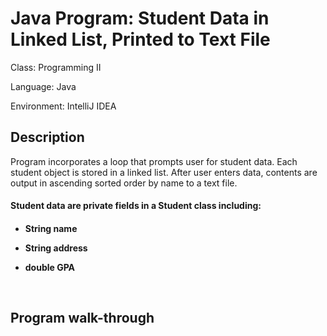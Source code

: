 <h1>Java Program: Student Data in Linked List, Printed to Text File</h1>


Class: Programming II

Language: Java

Environment: IntelliJ IDEA

<h2>Description</h2>
 Program incorporates a loop that prompts user for student data. Each student object is stored in a linked list. After user enters data, contents are output in ascending sorted order by name to a text file.

 <h4>Student data are private fields in a Student class including:<h4>
  
- <b>String name</b>
 
- <b>String address</b>

- <b>double GPA</b>



<br />





<!--
<h2>Language Used</h2>

- <b>Java</b> 

<h2>Environments Used </h2>

- <b>IntelliJ IDEA</b> 
-->

<h2>Program walk-through</h2>
<!--
<p align="center">
Launch the utility: <br/>
<img src="https://i.imgur.com/62TgaWL.png" height="80%" width="80%" alt="Disk Sanitization Steps"/>
<br />
<br />
Select the disk:  <br/>
<img src="https://i.imgur.com/tcTyMUE.png" height="80%" width="80%" alt="Disk Sanitization Steps"/>
<br />
<br />
Enter the number of passes: <br/>
<img src="https://i.imgur.com/nCIbXbg.png" height="80%" width="80%" alt="Disk Sanitization Steps"/>
<br />
<br />
Confirm your selection:  <br/>
<img src="https://i.imgur.com/cdFHBiU.png" height="80%" width="80%" alt="Disk Sanitization Steps"/>
<br />
<br />
Wait for process to complete (may take some time):  <br/>
<img src="https://i.imgur.com/JL945Ga.png" height="80%" width="80%" alt="Disk Sanitization Steps"/>
<br />
<br />
Sanitization complete:  <br/>
<img src="https://i.imgur.com/K71yaM2.png" height="80%" width="80%" alt="Disk Sanitization Steps"/>
<br />
<br />
Observe the wiped disk:  <br/>
<img src="https://i.imgur.com/AeZkvFQ.png" height="80%" width="80%" alt="Disk Sanitization Steps"/>
</p>
-->

<!--
 ```diff
- text in red
+ text in green
! text in orange
# text in gray
@@ text in purple (and bold)@@
```
--!>
